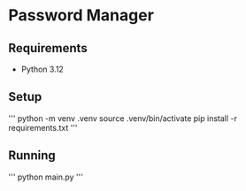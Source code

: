 # Password Manager

## Requirements

- Python 3.12

## Setup

'''
python -m venv .venv
source .venv/bin/activate
pip install -r requirements.txt
'''

## Running

'''
python main.py
'''
